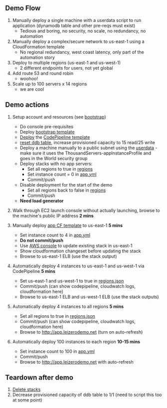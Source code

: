 ## Demo Flow
1. Manually deploy a single machine with a userdata script to run application (dynamodb table and other pre-reqs must exist)
   * Tedious and boring, no security, no scale, no redundancy, no automation
1. Manually deploy a complex/secure network to us-east-1 using a CloudFormation template
   * No regional redundancy, west coast latency, only part of the automation story
1. Deploy to multiple regions (us-east-1 and us-west-1)
   * 2 different endpoints for users, not yet global
1. Add route 53 and round robin
   * woohoo!
1. Scale up to 100 servers x 14 regions
   * we are cool

## Demo actions
1. Setup account and resources (see [bootstrap](00_Bootstrap/readme.md))
   * Do console pre-requisites
   * Deploy [bootstrap template](00_Bootstrap/bootstrap.yml)
   * [Deploy](00_Bootstrap/deploy-pipeline.ps1) the [CodePipeline template](00_Bootstrap/pipeline.yml)
   * [reset ddb table](00_Bootstrap/reset-dynamodb-item.ps1), increase provisioned capacity to 15 read/25 write
   * Deploy a machine manually to a public subnet using the [userdata](01_Manual/userdata_app.txt)  - make sure it uses the ThousandServers-appInstanceProfile and goes in the World security group
   * Deploy stacks with no app servers:
     * Set all regions to true in [regions](02_Automated/regions.json)
     * Set instance count = 0 in [app.yml](02_Automated/app.yml)
     * Commit/push
   * Disable deployment for the start of the demo
     * Set all regions back to false in [regions](02_Automated/regions.json)
     * Commit/push
   * **Need load generator**

1. Walk through EC2 launch console without actually launching, browse to the machine's public IP address **2 mins**

1. Manually deploy [app CF template](02_Automated/app.yml) to us-east-1 **5 mins**
   * Set instance count to 4 in [app.yml](02_Automated/app.yml)
   * **Do not commit/push**
   * Use [AWS console](https://console.aws.amazon.com/console/home?region=us-east-1) to update existing stack in us-east-1
   * Show cloudformation changeset before updating the stack
   * Browse to us-east-1 ELB (use the stack output)

1. Automatically deploy 4 instances to us-east-1 and us-west-1 via CodePipeline **5 mins**
   * Set us-east-1 and us-west-1 to true in [regions.json](02_Automated/regions.json)
   * Commit/push (can show codepipeline, cloudwatch logs, cloudformation here)
   * Browse to us-east-1 ELB and us-west-1 ELB (use the stack outputs)

1. Automatically deploy 4 instances to all regions **5 mins**
   * Set all regions to true in [regions.json](02_Automated/regions.json)
   * Commit/push (can show codepipeline, cloudwatch logs, cloudformation here)
   * Browse to http://app.leizerodemo.net (turn on auto-refresh)

1. Automatically deploy 100 instances to each region **10-15 mins**
   * Set instance count to 100 in [app.yml](02_Automated/app.yml)
   * Commit/push
   * Browse to http://app.leizerodemo.net with auto-refresh

## Teardown after demo
1. [Delete stacks](02_Automated/delete-stacks.ps1)
1. Decrease provisioned capacity of ddb table to 1/1 (need to script this too at some point)